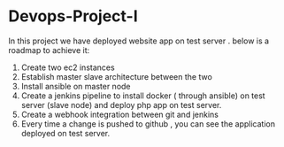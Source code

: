 # Devops-Project-I

In this project we have deployed website app on test server . below is a roadmap to achieve it:
1. Create two ec2 instances
2. Establish master slave architecture between the two 
3. Install ansible on master node
4. Create a jenkins pipeline to install docker ( through ansible) on test server (slave node) and deploy php app on test server.
5. Create a webhook integration between git and jenkins
6. Every time a change is pushed to github , you can see the application deployed on test server.

